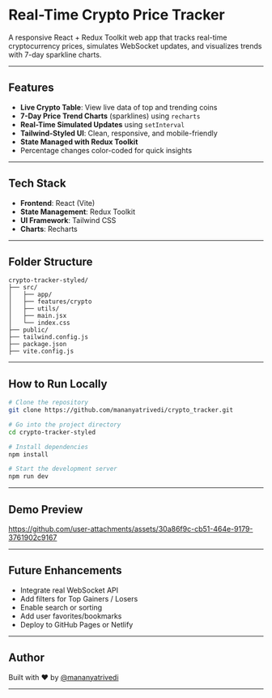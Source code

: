 #  Real-Time Crypto Price Tracker

A responsive React + Redux Toolkit web app that tracks real-time cryptocurrency prices, simulates WebSocket updates, and visualizes trends with 7-day sparkline charts.

---

##  Features

-  **Live Crypto Table**: View live data of top and trending coins
-  **7-Day Price Trend Charts** (sparklines) using `recharts`
-  **Real-Time Simulated Updates** using `setInterval`
-  **Tailwind-Styled UI**: Clean, responsive, and mobile-friendly
-  **State Managed with Redux Toolkit**
-  Percentage changes color-coded for quick insights

---

##  Tech Stack

- **Frontend**: React (Vite)
- **State Management**: Redux Toolkit
- **UI Framework**: Tailwind CSS
- **Charts**: Recharts

---

##  Folder Structure

```
crypto-tracker-styled/
├── src/
│   ├── app/             
│   ├── features/crypto  
│   ├── utils/           
│   ├── main.jsx         
│   └── index.css        
├── public/
├── tailwind.config.js
├── package.json
├── vite.config.js
```

---

##  How to Run Locally

```bash
# Clone the repository
git clone https://github.com/mananyatrivedi/crypto_tracker.git

# Go into the project directory
cd crypto-tracker-styled

# Install dependencies
npm install

# Start the development server
npm run dev
```

---

##  Demo Preview


https://github.com/user-attachments/assets/30a86f9c-cb51-464e-9179-3761902c9167


---

##  Future Enhancements

- Integrate real WebSocket API
- Add filters for Top Gainers / Losers
- Enable search or sorting
- Add user favorites/bookmarks
- Deploy to GitHub Pages or Netlify

---

##  Author

Built with ❤️ by [@mananyatrivedi](https://github.com/nanyatrivedi)

---
